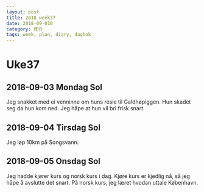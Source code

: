 ```yaml
---
layout: post
title: 2018 week37
date: 2018-09-010
category: 修行
tags: week, plan, diary, dagbok
---
```

# Uke37

## 2018-09-03 Mondag Sol

Jeg snakket med ei venninne om huns resie til Galdhøpiggen. Hun skadet seg da hun kom ned. 
Jeg håpe at hun vil bri frisk snart. 

## 2018-09-04 Tirsdag Sol 

Jeg løp 10km på Songsvann.

## 2018-09-05 Onsdag Sol

Jeg hadde kjører kurs og norsk kurs i dag. Kjøre kurs er kjedlig nå, så jeg håpe å avslutte det snart.
På norsk kurs, jeg læret hvodan uttale København. 
